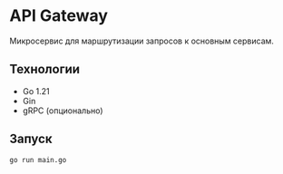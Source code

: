 # API Gateway
Микросервис для маршрутизации запросов к основным сервисам.

## Технологии
- Go 1.21
- Gin
- gRPC (опционально)

## Запуск
```bash
go run main.go
